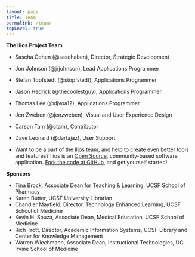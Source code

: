 ```yaml
---
layout: page
title: Team
permalink: /team/
topLevel: true
---
```

 **The Ilios Project Team**

- Sascha Cohen (@saschaben), Director, Strategic Development
- Jon Johnson (@jrjohnson), Lead Applications Programmer
- Stefan Topfstedt (@stopfstedt), Applications Programmer
- Jason Hedrick (@thecoolestguy), Applications Programmer
- Thomas Lee (@djvoa12), Applications Programmer
- Jen Zweben (@jenzweben), Visual and User Experience Design
- Carson Tam (@ctam), Contributor
- Dave Leonard (@dartajaz), User Support


- Want to be a part of the Ilios team, and help to create even better tools and features? Ilios is an [Open Source](http://opensource.org/), community-based software application. [Fork the code at GitHub](https://github.com/ilios), and get yourself started!
 
**Sponsors**

- Tina Brock, Associate Dean for Teaching & Learning, UCSF School of Pharmacy
- Karen Butter, UCSF University Librarian
- Chandler Mayfield, Director, Technology Enhanced Learning, UCSF School of Medicine
- Kevin H. Souza, Associate Dean, Medical Education, UCSF School of Medicine
- Rich Trott, Director, Academic Information Systems, UCSF Library and Center for Knowledge Management
- Warren Wiechmann, Associate Dean, Instructional Technologies, UC Irvine School of Medicine
